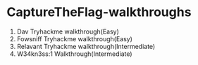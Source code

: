 # CaptureTheFlag-walkthroughs

1) Dav Tryhackme walkthrough(Easy)
2) Fowsniff Tryhackme walkthrough(Easy)
3) Relavant Tryhackme walkthrough(Intermediate)
4) W34kn3ss:1 Walkthrough(Intermediate)
